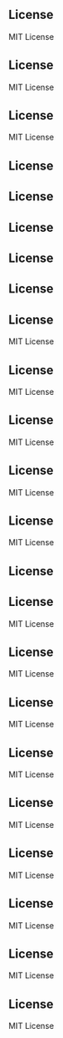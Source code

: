 ## License
MIT License
## License
MIT License
## License
MIT License
## License

## License

## License

## License

## License

## License
MIT License
## License
MIT License
## License
MIT License
## License
MIT License
## License
MIT License
## License

## License
MIT License
## License
MIT License
## License
MIT License
## License
MIT License
## License
MIT License
## License
MIT License
## License
MIT License
## License
MIT License
## License
MIT License
